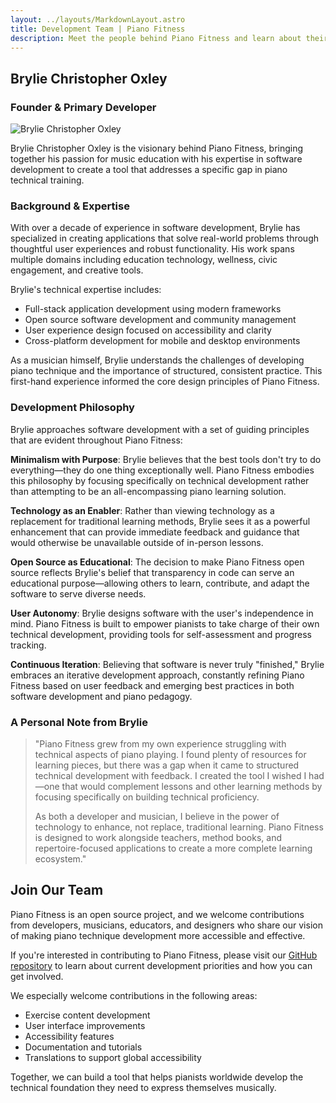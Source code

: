 ```yaml
---
layout: ../layouts/MarkdownLayout.astro
title: Development Team | Piano Fitness
description: Meet the people behind Piano Fitness and learn about their vision and expertise
---
```


## Brylie Christopher Oxley
### Founder & Primary Developer


<img src="https://avatars.githubusercontent.com/u/17307?v=4" alt="Brylie Christopher Oxley" class="w-48 rounded-lg shadow-lg float-left mr-6 mb-4"/>


Brylie Christopher Oxley is the visionary behind Piano Fitness, bringing together his passion for music education with his expertise in software development to create a tool that addresses a specific gap in piano technical training.

### Background & Expertise

With over a decade of experience in software development, Brylie has specialized in creating applications that solve real-world problems through thoughtful user experiences and robust functionality. His work spans multiple domains including education technology, wellness, civic engagement, and creative tools.

Brylie's technical expertise includes:

- Full-stack application development using modern frameworks
- Open source software development and community management
- User experience design focused on accessibility and clarity
- Cross-platform development for mobile and desktop environments

As a musician himself, Brylie understands the challenges of developing piano technique and the importance of structured, consistent practice. This first-hand experience informed the core design principles of Piano Fitness.

### Development Philosophy

Brylie approaches software development with a set of guiding principles that are evident throughout Piano Fitness:

**Minimalism with Purpose**: Brylie believes that the best tools don't try to do everything—they do one thing exceptionally well. Piano Fitness embodies this philosophy by focusing specifically on technical development rather than attempting to be an all-encompassing piano learning solution.

**Technology as an Enabler**: Rather than viewing technology as a replacement for traditional learning methods, Brylie sees it as a powerful enhancement that can provide immediate feedback and guidance that would otherwise be unavailable outside of in-person lessons.

**Open Source as Educational**: The decision to make Piano Fitness open source reflects Brylie's belief that transparency in code can serve an educational purpose—allowing others to learn, contribute, and adapt the software to serve diverse needs.

**User Autonomy**: Brylie designs software with the user's independence in mind. Piano Fitness is built to empower pianists to take charge of their own technical development, providing tools for self-assessment and progress tracking.

**Continuous Iteration**: Believing that software is never truly "finished," Brylie embraces an iterative development approach, constantly refining Piano Fitness based on user feedback and emerging best practices in both software development and piano pedagogy.

### A Personal Note from Brylie

> "Piano Fitness grew from my own experience struggling with technical aspects of piano playing. I found plenty of resources for learning pieces, but there was a gap when it came to structured technical development with feedback. I created the tool I wished I had—one that would complement lessons and other learning methods by focusing specifically on building technical proficiency.
> 
> As both a developer and musician, I believe in the power of technology to enhance, not replace, traditional learning. Piano Fitness is designed to work alongside teachers, method books, and repertoire-focused applications to create a more complete learning ecosystem."

## Join Our Team

Piano Fitness is an open source project, and we welcome contributions from developers, musicians, educators, and designers who share our vision of making piano technique development more accessible and effective.

If you're interested in contributing to Piano Fitness, please visit our [GitHub repository](https://github.com/brylie/piano-fitness-app) to learn about current development priorities and how you can get involved.

We especially welcome contributions in the following areas:

- Exercise content development
- User interface improvements
- Accessibility features
- Documentation and tutorials
- Translations to support global accessibility

Together, we can build a tool that helps pianists worldwide develop the technical foundation they need to express themselves musically.
